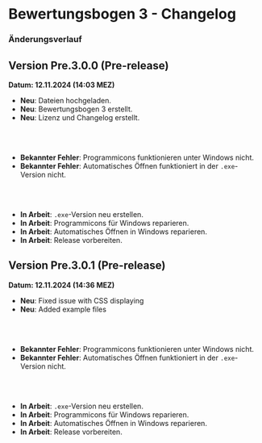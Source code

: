 # Bewertungsbogen 3 - Changelog
### Änderungsverlauf

## Version Pre.3.0.0 (Pre-release)
**Datum: 12.11.2024 (14:03 MEZ)**

- **Neu**: Dateien hochgeladen.
- **Neu**: Bewertungsbogen 3 erstellt.
- **Neu**: Lizenz und Changelog erstellt.
<br>
<br>

- **Bekannter Fehler**: Programmicons funktionieren unter Windows nicht.
- **Bekannter Fehler**: Automatisches Öffnen funktioniert in der ```.exe```-Version nicht.
<br>
<br>

- **In Arbeit**: ```.exe```-Version neu erstellen.
- **In Arbeit**: Programmicons für Windows reparieren.
- **In Arbeit**: Automatisches Öffnen in Windows reparieren.
- **In Arbeit**: Release vorbereiten.




## Version Pre.3.0.1 (Pre-release)
**Datum: 12.11.2024 (14:36 MEZ)**

- **Neu**: Fixed issue with CSS displaying
- **Neu**: Added example files
<br>
<br>

- **Bekannter Fehler**: Programmicons funktionieren unter Windows nicht.
- **Bekannter Fehler**: Automatisches Öffnen funktioniert in der ```.exe```-Version nicht.
<br>
<br>

- **In Arbeit**: ```.exe```-Version neu erstellen.
- **In Arbeit**: Programmicons für Windows reparieren.
- **In Arbeit**: Automatisches Öffnen in Windows reparieren.
- **In Arbeit**: Release vorbereiten.